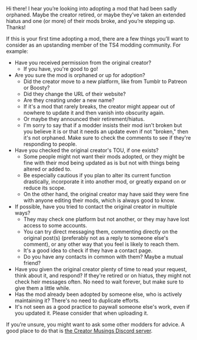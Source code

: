 Hi there!
I hear you’re looking into adopting a mod that had been sadly orphaned.
Maybe the creator retired, or maybe they’ve taken an extended hiatus and one (or more) of their mods broke, and you’re stepping up.
Thanks!

If this is your first time adopting a mod, there are a few things you’ll want to consider as an upstanding member of the TS4 modding community.
For example:

* Have you received permission from the original creator?
  * If you have, you're good to go!
* Are you sure the mod is orphaned or up for adoption?
  * Did the creator move to a new platform, like from Tumblr to Patreon or Boosty?
  * Did they change the URL of their website?
  * Are they creating under a new name?
  * If it's a mod that rarely breaks, the creator might appear out of nowhere to update it and then vanish into obscurity again.
  * Or maybe they announced their retirement/hiatus.
  * I'm sorry to say that if a modder insists their mod isn't broken but you believe it is or that it needs an update even if not "broken," then it's not orphaned. Make sure to check the comments to see if they're responding to people.
* Have you checked the original creator's TOU, if one exists?
  * Some people might not want their mods adopted, or they might be fine with their mod being updated as is but not with things being altered or added to.
  * Be especially cautious if you plan to alter its current function drastically, incorporate it into another mod, or greatly expand on or reduce its scope.
  * On the other hand, the original creator may have said they were fine with anyone editing their mods, which is always good to know.
* If possible, have you tried to contact the original creator in multiple ways?
  * They may check one platform but not another, or they may have lost access to some accounts.
  * You can try direct messaging them, commenting directly on the original post(s) (preferably not as a reply to someone else's comment), or any other way that you feel is likely to reach them.
  * It's a good idea to check if they have a contact page.
  * Do you have any contacts in common with them? Maybe a mutual friend?
* Have you given the original creator plenty of time to read your request, think about it, and respond? If they're retired or on hiatus, they might not check heir messages often. No need to wait forever, but make sure to give them a little while.
* Has the mod already been adopted by someone else, who is actively maintaining it? There's no need to duplicate efforts.
* It's not seen as a good practice to paywall someone else's work, even if you updated it. Please consider that when uploading it.

If you’re unsure, you might want to ask some other modders for advice.
A good place to do that is [the Creator Musings Discord server](https://discord.com/invite/creator-musings-605863047654801428).
